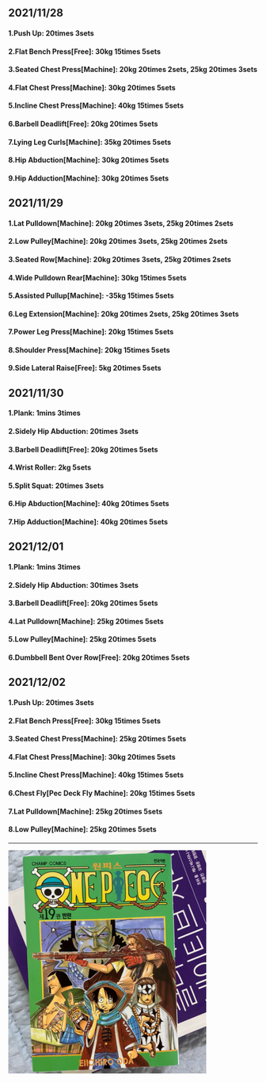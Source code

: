 ## 2021/11/28
#### 1.Push Up: 20times 3sets
#### 2.Flat Bench Press\[Free\]: 30kg 15times 5sets
#### 3.Seated Chest Press\[Machine\]: 20kg 20times 2sets, 25kg 20times 3sets
#### 4.Flat Chest Press\[Machine\]: 30kg 20times 5sets
#### 5.Incline Chest Press\[Machine\]: 40kg 15times 5sets
#### 6.Barbell Deadlift\[Free\]: 20kg 20times 5sets
#### 7.Lying Leg Curls\[Machine\]: 35kg 20times 5sets
#### 8.Hip Abduction\[Machine\]: 30kg 20times 5sets
#### 9.Hip Adduction\[Machine\]: 30kg 20times 5sets

## 2021/11/29
#### 1.Lat Pulldown\[Machine\]: 20kg 20times 3sets, 25kg 20times 2sets
#### 2.Low Pulley\[Machine\]: 20kg 20times 3sets, 25kg 20times 2sets
#### 3.Seated Row\[Machine\]: 20kg 20times 3sets, 25kg 20times 2sets
#### 4.Wide Pulldown Rear\[Machine\]: 30kg 15times 5sets
#### 5.Assisted Pullup\[Machine\]: -35kg 15times 5sets
#### 6.Leg Extension\[Machine\]: 20kg 20times 2sets, 25kg 20times 3sets
#### 7.Power Leg Press\[Machine\]: 20kg 15times 5sets
#### 8.Shoulder Press\[Machine\]: 20kg 15times 5sets
#### 9.Side Lateral Raise\[Free\]: 5kg 20times 5sets

## 2021/11/30
#### 1.Plank: 1mins 3times
#### 2.Sidely Hip Abduction: 20times 3sets
#### 3.Barbell Deadlift\[Free\]: 20kg 20times 5sets
#### 4.Wrist Roller: 2kg 5sets
#### 5.Split Squat: 20times 3sets
#### 6.Hip Abduction\[Machine\]: 40kg 20times 5sets
#### 7.Hip Adduction\[Machine\]: 40kg 20times 5sets

## 2021/12/01
#### 1.Plank: 1mins 3times
#### 2.Sidely Hip Abduction: 30times 3sets
#### 3.Barbell Deadlift\[Free\]: 20kg 20times 5sets
#### 4.Lat Pulldown\[Machine\]: 25kg 20times 5sets
#### 5.Low Pulley\[Machine\]: 25kg 20times 5sets
#### 6.Dumbbell Bent Over Row\[Free\]: 20kg 20times 5sets

## 2021/12/02
#### 1.Push Up: 20times 3sets
#### 2.Flat Bench Press\[Free\]: 30kg 15times 5sets
#### 3.Seated Chest Press\[Machine\]: 25kg 20times 5sets
#### 4.Flat Chest Press\[Machine\]: 30kg 20times 5sets
#### 5.Incline Chest Press\[Machine\]: 40kg 15times 5sets
#### 6.Chest Fly\[Pec Deck Fly Machine\]: 20kg 15times 5sets
#### 7.Lat Pulldown\[Machine\]: 25kg 20times 5sets
#### 8.Low Pulley\[Machine\]: 25kg 20times 5sets

---
<img src='./_resources/__019.png' width='400px' />
